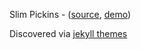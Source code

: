 Slim Pickins - ([source](https://github.com/chrisanthropic/slim-pickins-jekyll-theme), [demo](http://syaning.com/slim/))

Discovered via [jekyll themes](https://github.com/jekyll/jekyll/wiki/Themes)
